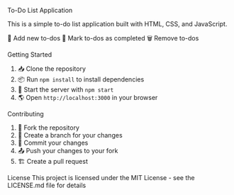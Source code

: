 To-Do List Application
<!-- <img src="https://i.imgur.com/6cG99yZ.png" alt="To-Do List App Screenshot" width="50%" align="right"> -->
This is a simple to-do list application built with HTML, CSS, and JavaScript.

🎨 Add new to-dos
🔲 Mark to-dos as completed
🗑️ Remove to-dos

Getting Started
1. 📥 Clone the repository 
2. 📦 Run `npm install` to install dependencies 
3. 🚀 Start the server with `npm start` 
4. 🌎 Open `http://localhost:3000` in your browser

Contributing
1. 🍴 Fork the repository 
2. 🔨 Create a branch for your changes 
3. 💾 Commit your changes 
4. 📤 Push your changes to your fork 
5. 🏗️ Create a pull request

License
This project is licensed under the MIT License - see the LICENSE.md file for details
